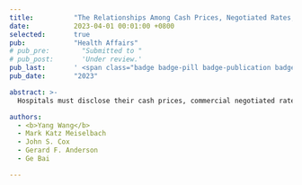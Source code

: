 ```yaml
---
title:          "The Relationships Among Cash Prices, Negotiated Rates, And Chargemaster Prices For Shoppable Hospital Services"
date:           2023-04-01 00:01:00 +0800
selected:       true
pub:            "Health Affairs"
# pub_pre:        "Submitted to "
# pub_post:       'Under review.'
pub_last:       ' <span class="badge badge-pill badge-publication badge-success">Spotlight</span>'
pub_date:       "2023"

abstract: >-
  Hospitals must disclose their cash prices, commercial negotiated rates, and chargemaster prices for seventy common, shoppable services under the hospital price transparency rule. Examining prices reported by 2,379 hospitals as of September 9, 2022, we found that a given hospital’s cash prices and commercial negotiated rates both tended to reflect a predetermined and consistent percentage discount from its chargemaster prices. On average, cash prices and commercial negotiated rates were 64 percent and 58 percent of the corresponding chargemaster prices for the same procedures at the same hospital and in the same service setting, respectively. Cash prices were lower than the median commercial negotiated rates in 47 percent of instances, and most likely so at hospitals with government or nonprofit ownership, located outside of metropolitan areas, or located in counties with relatively high uninsurance rates or low median household incomes. Hospitals with stronger market power were most likely to offer cash prices below their median negotiated rates, whereas hospitals in areas where insurers had stronger market power were less likely to do so.

authors:
  - <b>Yang Wang</b>
  - Mark Katz Meiselbach
  - John S. Cox
  - Gerard F. Anderson
  - Ge Bai

---
```

